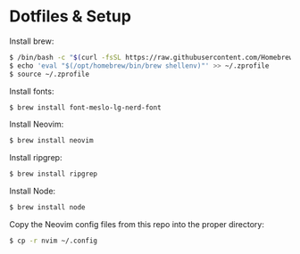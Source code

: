 # Dotfiles & Setup

Install brew:

```sh
$ /bin/bash -c "$(curl -fsSL https://raw.githubusercontent.com/Homebrew/install/HEAD/install.sh)"
$ echo 'eval "$(/opt/homebrew/bin/brew shellenv)"' >> ~/.zprofile
$ source ~/.zprofile
```

Install fonts:

```sh
$ brew install font-meslo-lg-nerd-font
```

Install Neovim:

```sh
$ brew install neovim
```

Install ripgrep:

```sh
$ brew install ripgrep
```

Install Node:

```sh
$ brew install node
```

Copy the Neovim config files from this repo into the proper directory:

```sh
$ cp -r nvim ~/.config
```
